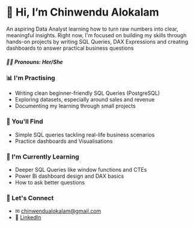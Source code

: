 
# 👋 Hi, I’m Chinwendu Alokalam
An aspiring Data Analyst learning how to turn raw numbers into clear, meaningful insights.
Right now, I'm focused on building my skills through hands-on projects by writing SQL Queries, DAX Expressions and creating dashboards to answer practical business questions

##### 👩🏾 Pronouns: Her/She

### 📊 I'm Practising
- Writing clean beginner-friendly SQL Queries (PostgreSQL)
- Exploring datasets, especially around sales and revenue
- Documenting my learning through small projects

### 📕 You'll Find 
- Simple SQL queries tackling real-life business scenarios
- Practice dashboards and Visualisations

### 🌱 I'm Currently Learning 
- Deeper SQL Queries like window functions and CTEs
- Power Bi dashboard design and DAX basics
- How to ask better questions

### 📮 Let's Connect
- ✉ [chinwendualokalam@gmail.com](mailto:chinwendualokalam@gmail.com)
- 💼 [LinkedIn](https://www.linkedin.com/in/chinwendu-alokalam-11a3aa348/)
